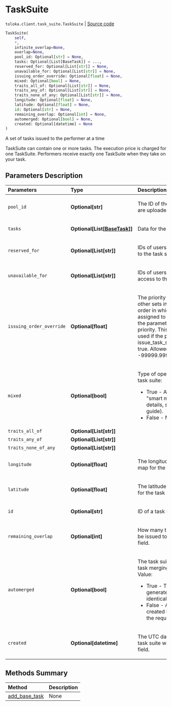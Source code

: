 # TaskSuite
`toloka.client.task_suite.TaskSuite` | [Source code](https://github.com/Toloka/toloka-kit/blob/v0.1.24/src/client/task_suite.py#L19)

```python
TaskSuite(
    self,
    *,
    infinite_overlap=None,
    overlap=None,
    pool_id: Optional[str] = None,
    tasks: Optional[List[BaseTask]] = ...,
    reserved_for: Optional[List[str]] = None,
    unavailable_for: Optional[List[str]] = None,
    issuing_order_override: Optional[float] = None,
    mixed: Optional[bool] = None,
    traits_all_of: Optional[List[str]] = None,
    traits_any_of: Optional[List[str]] = None,
    traits_none_of_any: Optional[List[str]] = None,
    longitude: Optional[float] = None,
    latitude: Optional[float] = None,
    id: Optional[str] = None,
    remaining_overlap: Optional[int] = None,
    automerged: Optional[bool] = None,
    created: Optional[datetime] = None
)
```

A set of tasks issued to the performer at a time


TaskSuite can contain one or more tasks. The execution price is charged for one TaskSuite.
Performers receive exactly one TaskSuite when they take on your task.

## Parameters Description

| Parameters | Type | Description |
| :----------| :----| :-----------|
`pool_id`|**Optional\[str\]**|<p>The ID of the pool that task suite are uploaded to.</p>
`tasks`|**Optional\[List\[[BaseTask](toloka.client.task.BaseTask.md)\]\]**|<p>Data for the tasks.</p>
`reserved_for`|**Optional\[List\[str\]\]**|<p>IDs of users who will have access to the task suite.</p>
`unavailable_for`|**Optional\[List\[str\]\]**|<p>IDs of users who shouldn&#x27;t have access to the task suite.</p>
`issuing_order_override`|**Optional\[float\]**|<p>The priority of a task suite among other sets in the pool. Defines the order in which task suites are assigned to performers. The larger the parameter value, the higher the priority. This parameter can be used if the pool has issue_task_suites_in_creation_order: true. Allowed values: from -99999.99999 to 99999.99999.</p>
`mixed`|**Optional\[bool\]**|<p>Type of operation for creating a task suite:<ul><li>True - Automatically with the &quot;smart mixing&quot; option (for details, see Toloka requester&#x27;s guide).</li><li>False - Manually.</li></ul></p>
`traits_all_of`|**Optional\[List\[str\]\]**|<p></p>
`traits_any_of`|**Optional\[List\[str\]\]**|<p></p>
`traits_none_of_any`|**Optional\[List\[str\]\]**|<p></p>
`longitude`|**Optional\[float\]**|<p>The longitude of the point on the map for the task suite.</p>
`latitude`|**Optional\[float\]**|<p>The latitude of the point on the map for the task suite.</p>
`id`|**Optional\[str\]**|<p>ID of a task suite. Read only field.</p>
`remaining_overlap`|**Optional\[int\]**|<p>How many times will this Task Suite be issued to performers. Read only field.</p>
`automerged`|**Optional\[bool\]**|<p>The task suite flag is created after task merging. Read Only field. Value:<ul><li>True - The task suite is generated as a result of merging identical tasks.</li><li>False - A standard task suite created by &quot;smart mixing&quot; or by the requester.</li></ul></p>
`created`|**Optional\[datetime\]**|<p>The UTC date and time when the task suite was created. Read Only field.</p>
## Methods Summary

| Method | Description |
| :------| :-----------|
[add_base_task](toloka.client.task_suite.TaskSuite.add_base_task.md)| None
